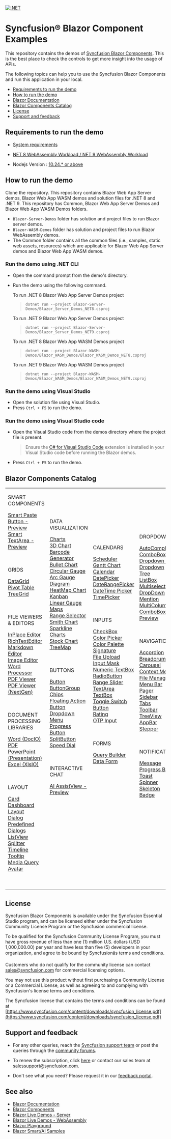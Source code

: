 [![.NET](https://github.com/syncfusion/blazor-samples/actions/workflows/dotnet.yml/badge.svg)](https://github.com/syncfusion/blazor-samples/actions/workflows/dotnet.yml)

# Syncfusion® Blazor Component Examples     

This repository contains the demos of [Syncfusion Blazor Components](https://www.syncfusion.com/blazor-components). This is the best place to check the controls to get more insight into the usage of APIs.

The following topics can help you to use the Syncfusion Blazor Components and run this application in your local. 

* [Requirements to run the demo](#requirements-to-run-the-demo)
* [How to run the demo](#how-to-run-the-demo)
* [Blazor Documentation](https://blazor.syncfusion.com/documentation/)
* [Blazor Components Catalog](#blazor-components-catalog)
* [License](#license)
* [Support and feedback](#support-and-feedback)

## Requirements to run the demo

* [System requirements](https://blazor.syncfusion.com/documentation/system-requirements/)

* [NET 8 WebAssembly Workload / NET 9 WebAssembly Workload](https://learn.microsoft.com/en-us/aspnet/core/blazor/webassembly-build-tools-and-aot?view=aspnetcore-8.0#net-webassembly-build-tools)

* Nodejs Version : [10.24.* or above](https://nodejs.org/download/release/v8.1.0/)

## How to run the demo

Clone the repository. This repository contains Blazor Web App Server demos, Blazor Web App WASM demos and solution files for .NET 8 and .NET 9. This repository has Common, Blazor Web App Server Demos and Blazor Web App WASM Demos folders.
* `Blazor-Server-Demos` folder has solution and project files to run Blazor server demos.
* `Blazor-WASM-Demos` folder has solution and project files to run Blazor WebAssembly demos.
* The Common folder contains all the common files (i.e., samples, static web assets, resources) which are applicable for Blazor Web App Server demos and Blazor Web App WASM demos.

### Run the demo using .NET CLI

* Open the command prompt from the demo's directory.
* Run the demo using the following command.
   
   To run .NET 8 Blazor Web App Server Demos project
   > `dotnet run --project Blazor-Server-Demos/Blazor_Server_Demos_NET8.csproj`

   To run .NET 9 Blazor Web App Server Demos project
   > `dotnet run --project Blazor-Server-Demos/Blazor_Server_Demos_NET9.csproj`

   To run .NET 8 Blazor Web App WASM Demos project
   > `dotnet run --project Blazor-WASM-Demos/Blazor_WASM_Demos/Blazor_WASM_Demos_NET8.csproj`

   To run .NET 9 Blazor Web App WASM Demos project
   > `dotnet run --project Blazor-WASM-Demos/Blazor_WASM_Demos/Blazor_WASM_Demos_NET9.csproj`

### Run the demo using Visual Studio

* Open the solution file using Visual Studio.
* Press `Ctrl + F5` to run the demo.

### Run the demo using Visual Studio code

* Open the Visual Studio code from the demos directory where the project file is present.

    > Ensure the [C# for Visual Studio Code](https://marketplace.visualstudio.com/items?itemName=ms-dotnettools.csharp) extension is installed in your Visual Studio code before running the Blazor demos.

* Press `Ctrl + F5` to run the demo.


## Blazor Components Catalog

<table id="table">
    <tbody>
        <colgroup>
            <col style="width: 220px">
            <col style="width: 260px">
            <col style="width: 220px">
            <col style="width: 220px">
        </colgroup>
    </tbody>
    <tr>
        <td>
            <p></p>
            <div><p class="controlcategory">SMART COMPONENTS</p></div>
            <div class="controlanchorlink"><a target="_self" href="https://blazor.syncfusion.com/demos/ai-smartpaste/annotations">Smart Paste Button - Preview</a></div>
            <div class="controlanchorlink"><a target="_self" href="https://blazor.syncfusion.com/demos/ai-smarttextarea/default">Smart TextArea - Preview</a></div>
            <p>&nbsp;</p>
            <div><p class="controlcategory">GRIDS</p></div>
            <div class="controlanchorlink"><a target="_self" href="https://blazor.syncfusion.com/documentation/datagrid/getting-started">DataGrid</a></div>
            <div class="controlanchorlink"><a target="_self" href="https://blazor.syncfusion.com/documentation/pivot-table/getting-started">Pivot Table</a></div>
            <div class="controlanchorlink"><a target="_self" href="https://blazor.syncfusion.com/documentation/treegrid/getting-started">TreeGrid</a></div>
            <p>&nbsp;</p>
            <div><p class="controlcategory">FILE VIEWERS & EDITORS</p></div>
            <div class="controlanchorlink"><a target="_self" href="https://blazor.syncfusion.com/documentation/in-place-editor/getting-started">InPlace Editor</a></div>
            <div class="controlanchorlink"><a target="_self" href="https://blazor.syncfusion.com/documentation/rich-text-editor/getting-started">RichTextEditor</a></div>
            <div class="controlanchorlink"><a target="_self" href="https://blazor.syncfusion.com/documentation/rich-text-editor/getting-started">Markdown Editor</a></div>
            <div class="controlanchorlink"><a target="_self" href="https://blazor.syncfusion.com/documentation/image-editor/getting-started">Image Editor</a></div>
            <div class="controlanchorlink"><a target="_self" href="https://blazor.syncfusion.com/documentation/document-editor/getting-started/features">Word Processor</a></div>
            <div class="controlanchorlink"><a target="_self" href="https://blazor.syncfusion.com/documentation/pdfviewer/getting-started/features">PDF Viewer</a></div>
            <div class="controlanchorlink"><a target="_self" href="https://blazor.syncfusion.com/documentation/pdfviewer-2/getting-started/features">PDF Viewer (NextGen)</a></div>     
            <p>&nbsp;</p>
            <div><p class="controlcategory">DOCUMENT PROCESSING LIBRARIES</p></div>
            <div class="controlanchorlink"><a target="_self" href="https://help.syncfusion.com/file-formats/docio/create-word-document-in-blazor">Word (DocIO)</a></div>
            <div class="controlanchorlink"><a target="_self" href="https://help.syncfusion.com/file-formats/pdf/create-pdf-document-in-blazor">PDF</a></div>
            <div class="controlanchorlink"><a target="_self" href="https://help.syncfusion.com/file-formats/presentation/create-read-edit-powerpoint-files-in-blazor">PowerPoint (Presentation)</a></div>
            <div class="controlanchorlink"><a target="_self" href="https://help.syncfusion.com/file-formats/xlsio/create-read-edit-excel-files-in-blazor-c-sharp">Excel (XlsIO)</a></div>
            <p>&nbsp;</p>
            <div><p class="controlcategory">LAYOUT</p></div>
            <div class="controlanchorlink"><a target="_self" href="https://blazor.syncfusion.com/documentation/card/getting-started">Card</a></div>
            <div class="controlanchorlink"><a target="_self" href="https://blazor.syncfusion.com/documentation/dashboard-layout/getting-started">Dashboard Layout</a></div>
            <div class="controlanchorlink"><a target="_self" href="https://blazor.syncfusion.com/documentation/dialog/getting-started">Dialog</a></div>
            <div class="controlanchorlink"><a target="_self" href="https://blazor.syncfusion.com/documentation/predefined-dialogs/getting-started">Predefined Dialogs</a></div>
            <div class="controlanchorlink"><a target="_self" href="https://blazor.syncfusion.com/documentation/listview/getting-started">ListView</a></div>
            <div class="controlanchorlink"><a target="_self" href="https://blazor.syncfusion.com/documentation/splitter/getting-started">Splitter</a></div>
            <div class="controlanchorlink"><a target="_self" href="https://blazor.syncfusion.com/documentation/timeline/getting-started">Timeline</a></div>
            <div class="controlanchorlink"><a target="_self" href="https://blazor.syncfusion.com/documentation/tooltip/getting-started">Tooltip</a></div>
            <div class="controlanchorlink"><a target="_self" href="https://blazor.syncfusion.com/documentation/media-query/getting-started">Media Query</a></div>
            <div class="controlanchorlink"><a target="_self" href="https://blazor.syncfusion.com/documentation/avatar/getting-started">Avatar</a></div>
            <p>&nbsp;</p>
        </td>
        <td>
            <p></p>
            <div><p class="controlcategory">DATA VISUALIZATION</p></div>
            <div class="controlanchorlink"><a target="_self" href="https://blazor.syncfusion.com/documentation/chart/getting-started-server">Charts</a></div>
            <div class="controlanchorlink"><a target="_self" href="https://blazor.syncfusion.com/documentation/3d-chart/getting-started-with-web-app">3D Chart</a></div>
            <div class="controlanchorlink"><a target="_self" href="https://blazor.syncfusion.com/documentation/barcode/getting-started">Barcode Generator</a></div>
            <div class="controlanchorlink"><a target="_self" href="https://blazor.syncfusion.com/documentation/bullet-chart/getting-started">Bullet Chart</a></div>
            <div class="controlanchorlink"><a target="_self" href="https://blazor.syncfusion.com/documentation/circular-gauge/getting-started">Circular Gauge</a></div>
            <div class="controlanchorlink"><a target="_self" href="https://blazor.syncfusion.com/documentation/circular-gauge/getting-started">Arc Gauge</a></div>
            <div class="controlanchorlink"><a target="_self" href="https://blazor.syncfusion.com/documentation/diagram-component/getting-started">Diagram</a></div>
            <div class="controlanchorlink"><a target="_self" href="https://blazor.syncfusion.com/documentation/heatmap-chart/getting-started">HeatMap Chart</a></div>
            <div class="controlanchorlink"><a target="_self" href="https://blazor.syncfusion.com/documentation/kanban/getting-started">Kanban</a></div>
            <div class="controlanchorlink"><a target="_self" href="https://blazor.syncfusion.com/documentation/linear-gauge/getting-started">Linear Gauge</a></div>
            <div class="controlanchorlink"><a target="_self" href="https://blazor.syncfusion.com/documentation/maps/getting-started">Maps</a></div>
            <div class="controlanchorlink"><a target="_self" href="https://blazor.syncfusion.com/documentation/range-selector/getting-started">Range Selector</a></div>
            <div class="controlanchorlink"><a target="_self" href="https://blazor.syncfusion.com/documentation/smith-chart/getting-started">Smith Chart</a></div>
            <div class="controlanchorlink"><a target="_self" href="https://blazor.syncfusion.com/documentation/sparkline/getting-started">Sparkline Charts</a></div>
            <div class="controlanchorlink"><a target="_self" href="https://blazor.syncfusion.com/documentation/stock-chart/getting-started">Stock Chart</a></div>
            <div class="controlanchorlink"><a target="_self" href="https://blazor.syncfusion.com/documentation/treemap/getting-started">TreeMap</a></div>
            <p>&nbsp;</p>
            <div><p class="controlcategory">BUTTONS</p></div>
            <div class="controlanchorlink"><a target="_self" href="https://blazor.syncfusion.com/documentation/button/getting-started">Button</a></div>
            <div class="controlanchorlink"><a target="_self" href="https://blazor.syncfusion.com/documentation/button-group/getting-started">ButtonGroup</a></div>
            <div class="controlanchorlink"><a target="_self" href="https://blazor.syncfusion.com/documentation/chip/getting-started">Chips</a></div>
            <div class="controlanchorlink"><a target="_self" href="https://blazor.syncfusion.com/documentation/floating-action-button/getting-started">Floating Action Button</a></div>
            <div class="controlanchorlink"><a target="_self" href="https://blazor.syncfusion.com/documentation/drop-down-menu/getting-started">Dropdown Menu</a></div>
            <div class="controlanchorlink"><a target="_self" href="https://blazor.syncfusion.com/documentation/progress-button/getting-started">Progress Button</a></div>
            <div class="controlanchorlink"><a target="_self" href="https://blazor.syncfusion.com/documentation/split-button/getting-started">SplitButton</a></div>
            <div class="controlanchorlink"><a target="_self" href="https://blazor.syncfusion.com/documentation/speeddial/getting-started">Speed Dial</a></div>
            <p>&nbsp;</p>
            <div><p class="controlcategory">INTERACTIVE CHAT</p></div>
            <div class="controlanchorlink"><a target="_self" href="https://blazor.syncfusion.com/documentation/ai-assistview/getting-started-webapp">AI AssistView - Preview</a></div>
            <br>
            <p>&nbsp;</p>
            <p>&nbsp;</p>
            <p>&nbsp;</p>
            <p>&nbsp;</p>
            <p>&nbsp;</p>
        </td>
        <td>
            <div><p class="controlcategory">CALENDARS</p></div>
            <div class="controlanchorlink"><a target="_self" href="https://blazor.syncfusion.com/documentation/scheduler/getting-started">Scheduler</a></div>
            <div class="controlanchorlink"><a target="_self" href="https://blazor.syncfusion.com/documentation/gantt-chart/getting-started">Gantt Chart</a></div>
            <div class="controlanchorlink"><a target="_self" href="https://blazor.syncfusion.com/documentation/calendar/getting-started">Calendar</a></div>
            <div class="controlanchorlink"><a target="_self" href="https://blazor.syncfusion.com/documentation/datepicker/getting-started">DatePicker</a></div>
            <div class="controlanchorlink"><a target="_self" href="">DateRangePicker</a></div>
            <div class="controlanchorlink"><a target="_self" href="https://blazor.syncfusion.com/documentation/datetime-picker/getting-started">DateTime Picker</a></div>
            <div class="controlanchorlink"><a target="_self" href="https://blazor.syncfusion.com/documentation/timepicker/getting-started">TimePicker</a></div>
            <p>&nbsp;</p>
            <div><p class="controlcategory">INPUTS</p></div>
            <div class="controlanchorlink"><a target="_self" href="https://blazor.syncfusion.com/documentation/check-box/getting-started">CheckBox</a></div>
            <div class="controlanchorlink"><a target="_self" href="https://blazor.syncfusion.com/documentation/color-picker/getting-started">Color Picker</a></div>
            <div class="controlanchorlink"><a target="_self" href="https://blazor.syncfusion.com/documentation/color-picker/mode-and-value#rendering-palette-at-initial-load">Color Palette</a></div>
            <div class="controlanchorlink"><a target="_self" href="https://blazor.syncfusion.com/documentation/signature/getting-started">Signature</a></div>
            <div class="controlanchorlink"><a target="_self" href="https://blazor.syncfusion.com/documentation/file-upload/getting-started">File Upload</a></div>
            <div class="controlanchorlink"><a target="_self" href="https://blazor.syncfusion.com/documentation/input-mask/getting-started">Input Mask</a></div>
            <div class="controlanchorlink"><a target="_self" href="https://blazor.syncfusion.com/documentation/numeric-textbox/getting-started">Numeric TextBox</a></div>
            <div class="controlanchorlink"><a target="_self" href="https://blazor.syncfusion.com/documentation/radio-button/getting-started">RadioButton</a></div>
            <div class="controlanchorlink"><a target="_self" href="https://blazor.syncfusion.com/documentation/range-slider/getting-started">Range Slider</a></div>
            <div class="controlanchorlink"><a target="_self" href="https://blazor.syncfusion.com/documentation/textarea/getting-started">TextArea</a></div>
            <div class="controlanchorlink"><a target="_self" href="https://blazor.syncfusion.com/documentation/textbox/getting-started">TextBox</a></div>
            <div class="controlanchorlink"><a target="_self" href="https://blazor.syncfusion.com/documentation/toggle-switch-button/getting-started">Toggle Switch Button</a></div>
            <div class="controlanchorlink"><a target="_self" href="https://blazor.syncfusion.com/documentation/rating/getting-started">Rating</a></div>
            <div class="controlanchorlink"><a target="_self" href="https://blazor.syncfusion.com/documentation/otp-input/getting-started">OTP Input</a></div>
            <p>&nbsp;</p>
            <div><p class="controlcategory">FORMS</p></div>
            <div class="controlanchorlink"><a target="_self" href="https://blazor.syncfusion.com/documentation/query-builder/getting-started">Query Builder</a></div>
            <div class="controlanchorlink"><a target="_self" href="https://blazor.syncfusion.com/documentation/data-form/getting-started">Data Form</a></div>
            <p>&nbsp;</p>
            <p>&nbsp;</p>
            <p>&nbsp;</p>
            <p>&nbsp;</p>
            <p>&nbsp;</p>
            <p>&nbsp;</p>
        </td>
        <td>
            <p></p>
            <div><p class="controlcategory">DROPDOWNS</p></div>
            <div class="controlanchorlink"><a target="_self" href="https://blazor.syncfusion.com/documentation/autocomplete/getting-started">AutoComplete</a></div>
            <div class="controlanchorlink"><a target="_self" href="https://blazor.syncfusion.com/documentation/combobox/getting-started">ComboBox</a></div>
            <div class="controlanchorlink"><a target="_self" href="https://blazor.syncfusion.com/documentation/dropdown-list/getting-started">Dropdown List</a></div>
            <div class="controlanchorlink"><a target="_self" href="https://blazor.syncfusion.com/documentation/dropdown-tree/getting-started-with-web-app">Dropdown Tree</a></div>
            <div class="controlanchorlink"><a target="_self" href="https://blazor.syncfusion.com/documentation/listbox/getting-started">ListBox</a></div>
            <div class="controlanchorlink"><a target="_self" href="https://blazor.syncfusion.com/documentation/multiselect-dropdown/getting-started">Multiselect DropDown</a></div>
            <div class="controlanchorlink"><a target="_self" href="https://blazor.syncfusion.com/documentation/mention/getting-started">Mention</a></div>
            <div class="controlanchorlink"><a target="_self" href="https://blazor.syncfusion.com/documentation/multicolumn-combobox/getting-started-with-web-app">MultiColumn ComboBox - Preview</a></div>
            <p>&nbsp;</p>
            <div><p class="controlcategory">NAVIGATION</p></div>
            <div class="controlanchorlink"><a target="_self" href="https://blazor.syncfusion.com/documentation/accordion/getting-started">Accordion</a></div>
            <div class="controlanchorlink"><a target="_self" href="https://blazor.syncfusion.com/documentation/breadcrumb/getting-started">Breadcrumb</a></div>
            <div class="controlanchorlink"><a target="_self" href="https://blazor.syncfusion.com/documentation/carousel/getting-started">Carousel</a></div>
            <div class="controlanchorlink"><a target="_self" href="https://blazor.syncfusion.com/documentation/context-menu/getting-started">Context Menu</a></div>
            <div class="controlanchorlink"><a target="_self" href="https://blazor.syncfusion.com/documentation/file-manager/getting-started">File Manager</a></div>
            <div class="controlanchorlink"><a target="_self" href="https://blazor.syncfusion.com/documentation/menu-bar/getting-started">Menu Bar</a></div>
            <div class="controlanchorlink"><a target="_self" href="https://blazor.syncfusion.com/documentation/pager/getting-started">Pager</a></div>
            <div class="controlanchorlink"><a target="_self" href="https://blazor.syncfusion.com/documentation/sidebar/getting-started">Sidebar</a></div>
            <div class="controlanchorlink"><a target="_self" href="https://blazor.syncfusion.com/documentation/tabs/getting-started">Tabs</a></div>
            <div class="controlanchorlink"><a target="_self" href="https://blazor.syncfusion.com/documentation/toolbar/getting-started">Toolbar</a></div>
            <div class="controlanchorlink"><a target="_self" href="https://blazor.syncfusion.com/documentation/treeview/getting-started">TreeView</a></div>
            <div class="controlanchorlink"><a target="_self" href="https://blazor.syncfusion.com/documentation/appbar/getting-started">AppBar</a></div>
            <div class="controlanchorlink"><a target="_self" href="https://blazor.syncfusion.com/documentation/stepper/getting-started">Stepper</a></div>
            <p>&nbsp;</p>
            <div><p class="controlcategory">NOTIFICATION</p></div>
            <div class="controlanchorlink"><a target="_self" href="https://blazor.syncfusion.com/documentation/message/getting-started">Message</a></div>
            <div class="controlanchorlink"><a target="_self" href="https://blazor.syncfusion.com/documentation/progress-bar/getting-started">Progress Bar</a></div>
            <div class="controlanchorlink"><a target="_self" href="https://blazor.syncfusion.com/documentation/toast/getting-started">Toast</a></div>
            <div class="controlanchorlink"><a target="_self" href="https://blazor.syncfusion.com/documentation/spinner/getting-started">Spinner</a></div>
            <div class="controlanchorlink"><a target="_self" href="https://blazor.syncfusion.com/documentation/skeleton/getting-started">Skeleton</a></div>
            <div class="controlanchorlink"><a target="_self" href="https://blazor.syncfusion.com/documentation/badge/getting-started">Badge</a></div>
            <p>&nbsp;</p>
            <p>&nbsp;</p>
            <p>&nbsp;</p>
            <p>&nbsp;</p>
        </td>
    </tr>
</table>

## License

Syncfusion Blazor Components is available under the Syncfusion Essential Studio program, and can be licensed either under the Syncfusion Community License Program or the Syncfusion commercial license.

To be qualified for the Syncfusion Community License Program, you must have gross revenue of less than one (1) million U.S. dollars (USD 1,000,000.00) per year and have less than five (5) developers in your organization, and agree to be bound by Syncfusionâs terms and conditions.

Customers who do not qualify for the community license can contact sales@syncfusion.com for commercial licensing options.

You may not use this product without first purchasing a Community License or a Commercial License, as well as agreeing to and complying with Syncfusion's license terms and conditions.

The Syncfusion license that contains the terms and conditions can be found at
[https://www.syncfusion.com/content/downloads/syncfusion_license.pdf](https://www.syncfusion.com/content/downloads/syncfusion_license.pdf)

## Support and feedback

* For any other queries, reach the [Syncfusion support team](https://support.syncfusion.com/) or post the queries through the [community forums](https://www.syncfusion.com/forums?utm_source=github&utm_medium=listing&utm_campaign=blazor-samples).

* To renew the subscription, click [here](https://www.syncfusion.com/sales/products?utm_source=github&utm_medium=listing&utm_campaign=blazor-samples) or contact our sales team at <salessupport@syncfusion.com>.

* Don't see what you need? Please request it in our [feedback portal](https://www.syncfusion.com/feedback/blazor-components).

## See also

* [Blazor Documentation](https://blazor.syncfusion.com/documentation/introduction)
* [Blazor Components](https://www.syncfusion.com/blazor-components)
* [Blazor Live Demos - Server](https://blazor.syncfusion.com/demos/)
* [Blazor Live Demos - WebAssembly](https://blazor.syncfusion.com/wasm/demos/)
* [Blazor Playground](https://blazorplayground.syncfusion.com/)
* [Blazor Smart/AI Samples](https://github.com/syncfusion/smart-ai-samples)  
